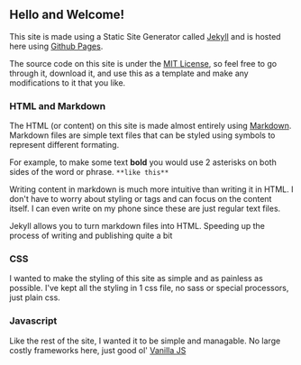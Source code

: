 ## Hello and Welcome!

This site is made using a Static Site Generator called [Jekyll](https://jekyllrb.com/) and is hosted here using [Github Pages](https://pages.github.com/).

The source code on this site is under the [MIT License](https://github.com/brandonlopes/library_app/blob/master/LICENSE), so feel free to go through it, download it, and use this as a template and make any modifications to it that you like.

### HTML and Markdown
The HTML (or content) on this site is made almost entirely using [Markdown](https://www.markdownguide.org/). Markdown files are simple text files that can be styled using symbols to represent different formating.

For example, to make some text **bold** you would use 2 asterisks on both sides of the word or phrase. `**like this**`

Writing content in markdown is much more intuitive than writing it in HTML. I don't have to worry about styling or tags and can focus on the content itself. I can even write on my phone since these are just regular text files.

Jekyll allows you to turn markdown files into HTML. Speeding up the process of writing and publishing quite a bit

### CSS
I wanted to make the styling of this site as simple and as painless as possible. I've kept all the styling in 1 css file, no sass or special processors, just plain css.

### Javascript
Like the rest of the site, I wanted it to be simple and managable. No large costly frameworks here, just good ol' [Vanilla JS](http://vanilla-js.com/)
